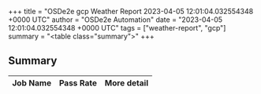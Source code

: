 +++
title = "OSDe2e gcp Weather Report 2023-04-05 12:01:04.032554348 +0000 UTC"
author = "OSDe2e Automation"
date = "2023-04-05 12:01:04.032554348 +0000 UTC"
tags = ["weather-report", "gcp"]
summary = "<table class=\"summary\"></table>"
+++
## Summary

| Job Name | Pass Rate | More detail |
|----------|-----------|-------------|




